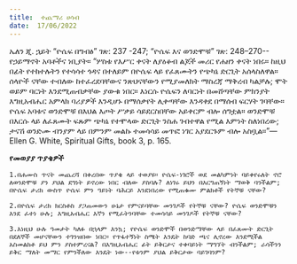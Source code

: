 ```yaml
---
title:  ተጨማሪ ሀሳብ
date:  17/06/2022
---
```


ኤለን ጂ. ኋይት “ዮሴፍ በግብፅ” ገጽ: 237 -247; “ዮሴፍ  እና ወንድሞቹ” ገጽ: 248–270--የኃይማኖት አባቶችና ነቢያት። “ሦስቱ የእሥር ቀናት ለያዕቆብ ልጆች መሪር የሐዘን ቀናት ነበሩ። ከዚህ በፊት የተከተሉትን የተሳሳተ ጎዳና በተለይም በዮሴፍ ላይ የፈጸሙትን የጭካኔ ድርጊት አሰላስለዋል። ሰላዮች ናቸው ተብለው ከተፈረደባቸውና ንጽህናቸውን የሚያመለክት ማስረጃ ማቅረብ ካልቻሉ; ሞት ወይም ባርነት እንደሚጠብቃቸው ያውቁ ነበር። እነርሱ ዮሴፍን ለባርነት በመሸጣቸው ምክንያት እግዚአብሔር አምላክ ባሪያዎች እንዲሆኑ በማሰቃየት ሊቀጣቸው  እንዳቀደ በማሰብ ፍርሃት ገባቸው። ዮሴፍ አባቱና ወንድሞቹ በእህል እጦት ሥቃይ ሳይደርስበቸው አይቀርም ብሎ ሰግቷል። ወንድሞቹ በእርሱ ላይ ለፈጸሙት ፍጹም ጭካኔ የተሞላው ድርጊት ንስሐ ገብተዋል የሚል እምነት ስለነበረው; ታናሽ ወንድሙ ብንያም ላይ በምንም መልኩ ተመሳሳይ መጥፎ ነገር አያደርጉም ብሎ አስቧል።”—Ellen G. White, Spiritual Gifts, book 3, p. 165.

**የመወያያ ጥያቄዎች**

`1.በሐሙስ ጥናት መጨረሻ በቀረበው ጥያቄ ላይ ተወያዩ። ዮሴፍ-ነገሮች ወደ መልካምነት ባይቀየሩለት ኖሮ ለወንድሞቹ ያን ያህል ደግነት ይኖረው ነበር ብለው ያስባሉ? ለነገሩ ይህን በእርግጠኝነት ማወቅ ባንችልም; በዮሴፍ ታሪክ ውስጥ ዮሴፍ ምን ዓይነት ባሕርይ እንደነበረው የሚጠቁሙ ምልክቶች የትኞቹ ናቸው?`

`2.በዮሴፍ ታሪክ ክርስቶስ ያጋጠመውን ሁኔታ የምናይባቸው መንገዶች የትኞቹ ናቸው? ዮሴፍ ወንድሞቹን እንደ ፈተነ ሁሉ; እግዚአብሔር እኛን የሚፈትንባቸው ተመሳሳይ መንገዶች የትኞቹ ናቸው?`

`3.እነዚህ ሁሉ ዓመታት ካለፉ በኋላም እንኳ; የዮሴፍ ወንድሞች በወንድማቸው ላይ በፈጸሙት ድርጊት በደለኞች መሆናቸውን ተገንዝበው ነበር። የጥፋተኝነት ስሜት እንዴት ከባድ ጫና ሊኖረው እንደሚችል አስመልክቶ ይህ ምን ያስተምረናል? በእግዚአብሔር ፊት ይቅርታና ተቀባይነት ማግኘት ብንችልም; ራሳችንን ይቅር ማለት መማር የምንችለው እንዴት ነው--የቱንም ያህል ይቅርታው ባይገባንም?`